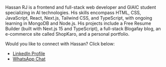 Hassan RJ is a frontend and full-stack web developer and GIAIC student specializing in AI technologies.  His skills encompass HTML, CSS, JavaScript, React, Next.js, Tailwind CSS, and TypeScript, with ongoing learning in MongoDB and Node.js.  His projects include a Free Resume Builder (built with Next.js 15 and TypeScript), a full-stack Blogafay blog, an e-commerce site called ShopKaro, and a personal portfolio.

Would you like to connect with Hassan? Click below:
- [LinkedIn Profile](https://www.linkedin.com/in/hassanrj)
- [WhatsApp Chat](https://wa.me/+923161097202)